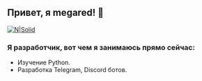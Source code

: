 ## Привет, я megared! 👋

[![N|Solid](https://www34.img2go.com/dl/web7/download-file/ed82dd69-77bb-455d-9abc-f5251b23c079/python.png)](https://nodesource.com/products/nsolid)

### Я разработчик, вот чем я занимаюсь прямо сейчас:

- Изучение Python.
- Разработка Telegram, Discord ботов.

